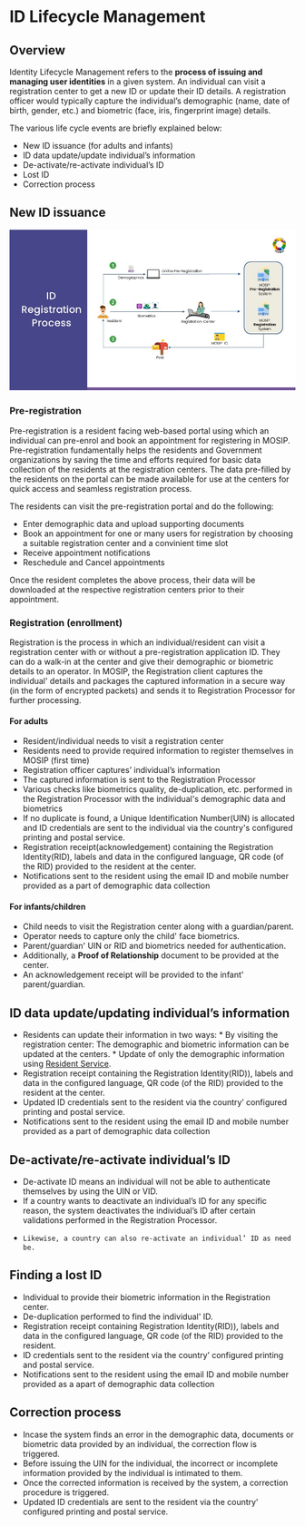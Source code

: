 # ID Lifecycle Management

## Overview
Identity Lifecycle Management refers to the **process of issuing and managing user identities** in a given system. An individual can visit a registration center to get a new ID or update their ID details. A registration officer would typically capture the individual’s demographic (name, date of birth, gender, etc.) and biometric (face, iris, fingerprint image) details. 

The various life cycle events are briefly explained below:
* New ID issuance (for adults and infants)
* ID data update/update individual’s information
* De-activate/re-activate individual’s ID
* Lost ID
* Correction process

## New ID issuance 

![](_images/id-registration-process.jpg)

### Pre-registration
Pre-registration is a resident facing web-based portal using which an individual can pre-enrol and book an appointment for registering in MOSIP. Pre-registration fundamentally helps the residents and Government organizations by saving the time and efforts required for basic data collection of the residents at the registration centers. The data pre-filled by the residents on the portal can be made available for use at the centers for quick access and seamless registration process.

The residents can visit the pre-registration portal and do the following:
* Enter demographic data and upload supporting documents
* Book an appointment for one or many users for registration by choosing a suitable registration center and a convinient time slot
* Receive appointment notifications
* Reschedule and Cancel appointments

Once the resident completes the above process, their data will be downloaded at the respective registration centers prior to their appointment.

### Registration (enrollment)
Registration is the process in which an individual/resident can visit a registration center with or without a pre-registration application ID. They can do a walk-in at the center and give their demographic or biometric details to an operator. In MOSIP, the Registration client captures the individual' details and packages the captured information in a secure way (in the form of encrypted packets) and sends it to Registration Processor for further processing.  

#### For adults
-    Resident/individual needs to visit a registration center
-    Residents need to provide required information to register themselves in MOSIP (first time)
-    Registration officer captures’ individual’s information
-    The captured information is sent to the Registration Processor
-    Various checks like biometrics quality, de-duplication, etc. performed in the Registration Processor with the individual's demographic data and biometrics
-    If no duplicate is found, a Unique Identification Number(UIN) is allocated and ID credentials are sent to the individual via the country's configured printing and postal service.
-    Registration receipt(acknowledgement) containing the Registration Identity(RID), labels and data in the configured language, QR code (of the RID) provided to the resident at the center.
-    Notifications sent to the resident using the email ID and mobile number provided as a part of demographic data collection

#### For infants/children

-    Child needs to visit the Registration center along with a guardian/parent.
-    Operator needs to capture only the child' face biometrics.
-    Parent/guardian' UIN or RID and biometrics needed for authentication.
-    Additionally, a **Proof of Relationship** document to be provided at the center.
-    An acknowledgement receipt will be provided to the infant' parent/guardian.

## ID data update/updating individual’s information

-    Residents can update their information in two ways:
    * By visiting the registration center: The demographic and biometric information can be updated at the centers.
    * Update of only the demographic information using [Resident Service]().
-  Registration receipt containing the Registration Identity(RID)), labels and data in the configured language, QR code (of the RID) provided to the resident at the center.
-    Updated ID credentials sent to the resident via the country’ configured printing and postal service.
-    Notifications sent to the resident using the email ID and mobile number provided as a part of demographic data collection

## De-activate/re-activate individual’s ID

-    De-activate ID means an individual will not be able to authenticate themselves by using the UIN or VID. 
-    If a country wants to deactivate an individual’s ID for any specific reason, the system deactivates the individual’s ID after certain validations performed in the Registration Processor.
-     Likewise, a country can also re-activate an individual’ ID as need be.

## Finding a lost ID
-    Individual to provide their biometric information in the Registration center.
-  De-duplication performed to find the individual' ID.
-  Registration receipt containing Registration Identity(RID)), labels and data in the configured language, QR code (of the RID) provided to the resident.
-  ID credentials sent to the resident via the country’ configured printing and postal service.
- Notifications sent to the resident using the email ID and mobile number provided as a apart of demographic data collection

## Correction process
- Incase the system finds an error in the demographic data, documents or biometric data provided by an individual, the correction flow is triggered.
- Before issuing the UIN for the individual, the incorrect or incomplete information provided by the individual is intimated to them.
- Once the corrected information is received by the system, a correction procedure is triggered.
- Updated ID credentials are sent to the resident via the country’ configured printing and postal service.
   



